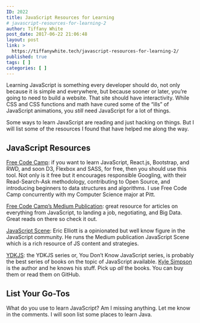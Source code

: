 ```yaml
---
ID: 2022
title: JavaScript Resources for Learning
# javascript-resources-for-learning-2
author: Tiffany White
post_date: 2017-06-22 21:06:48
layout: post
link: >
  https://tiffanywhite.tech/javascript-resources-for-learning-2/
published: true
tags: [ ]
categories: [ ]
---
```

<p>Learning JavaScript is something every developer should do, not only because it is simple and everywhere, but because sooner or later, you’re going to need to build a website. That site should have interactivity. While CSS and CSS functions and math have cured some of the “ills” of JavaScript animations, you <em>still</em> need JavaScript for a lot of things.</p>

<p>Some ways to learn JavaScript are reading and just hacking on things. But I will list some of the resources I found that have helped me along the way.</p>

<h2 id=&quot;javascript-resources&quot;>JavaScript Resources</h2>

<p><a href=&quot;https://www.freecodecamp.com/&quot;>Free Code Camp</a>: if you want to learn JavaScript, React.js, Bootstrap, and RWD, and soon D3, Flexbox and SASS, for free, then you should use this tool. Not only is it free but it encourages responsible Googling, with their Read-Search-Ask methodology, contributing to Open Source, and introducing beginners to data structures and algorithms. I use Free Code Camp concurrently with my Computer Science major at Pitt.</p>

<p><a href=&quot;https://medium.freecodecamp.com/&quot;>Free Code Camp’s Medium Publication</a>: great resource for articles on everything from JavaScript, to landing a job, negotiating, and Big Data. Great reads on there so check it out.</p>

<p><a href=&quot;https://medium.com/javascript-scene&quot;>JavaScript Scene</a>: Eric Elliott is a opinionated but well know figure in the JavaScript community. He runs the Medium publication JavaScript Scene which is a rich resource of JS content and strategies.</p>

<p><a href=&quot;http://shop.oreilly.com/category/get/kyle-simpson-kit.do&quot;>YDKJS</a>: the YDKJS series or, You Don’t Know JavaScript series, is probably the best series of books on the topic of JavaScript available. <a href=&quot;https://twitter.com/getify&quot;>Kyle Simpson</a> is the author and he knows his stuff. Pick up <em>all</em> the books. You can buy them or read them on GitHub.</p>

<h2 id=&quot;list-your-go-tos&quot;>List Your Go-Tos</h2>

<p>What do you use to learn JavaScript? Am I missing anything. Let me know in the comments. I will soon list some places to learn Java.</p>